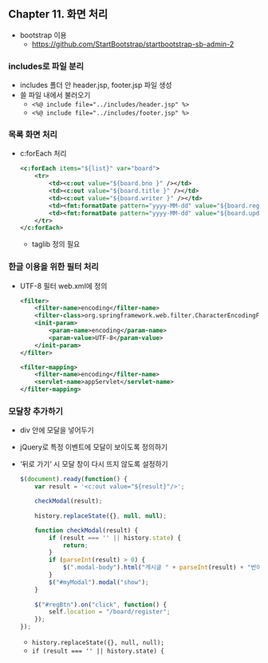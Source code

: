 ## Chapter 11. 화면 처리

- bootstrap 이용
    - https://github.com/StartBootstrap/startbootstrap-sb-admin-2

### includes로 파일 분리

- includes 폴더 안 header.jsp, footer.jsp 파일 생성
- 쓸 파일 내에서 불러오기
    - `<%@ include file="../includes/header.jsp" %>`
    - `<%@ include file="../includes/footer.jsp" %>`

### 목록 화면 처리

- c:forEach 처리
    
    ```xml
    <c:forEach items="${list}" var="board">
    	<tr>
    		<td><c:out value="${board.bno }" /></td>
    		<td><c:out value="${board.title }" /></td>
    		<td><c:out value="${board.writer }" /></td>
    		<td><fmt:formatDate pattern="yyyy-MM-dd" value="${board.regdate }" /></td>
    		<td><fmt:formatDate pattern="yyyy-MM-dd" value="${board.updateDate }" /></td>
    	</tr>
    </c:forEach>
    ```
    
    - taglib 정의 필요

### 한글 이용을 위한 필터 처리

- UTF-8 필터 web.xml에 정의
    
    ```xml
    <filter>
    	<filter-name>encoding</filter-name>
    	<filter-class>org.springframework.web.filter.CharacterEncodingFilter</filter-class>
    	<init-param>
    		<param-name>encoding</param-name>
    		<param-value>UTF-8</param-value>
    	</init-param>
    </filter>
    
    <filter-mapping>
    	<filter-name>encoding</filter-name>
    	<servlet-name>appServlet</servlet-name>
    </filter-mapping>
    ```
    

### 모달창 추가하기

- div 안에 모달을 넣어두기
- jQuery로 특정 이벤트에 모달이 보이도록 정의하기
- ‘뒤로 가기’ 시 모달 창이 다시 뜨지 않도록 설정하기
    
    ```jsx
    $(document).ready(function() {
    	var result = '<c:out value="${result}"/>';
    
    	checkModal(result);
    	
    	history.replaceState({}, null, null);
    
    	function checkModal(result) {
    		if (result === '' || history.state) {
    			return;
    		}
    		if (parseInt(result) > 0) {
    			$(".modal-body").html("게시글 " + parseInt(result) + "번이 등록되었습니다.");
    		}
    		$("#myModal").modal("show");
    	}
    	
    	$("#regBtn").on("click", function() {
    		self.location = "/board/register";
    	});
    });
    ```
    
    - `history.replaceState({}, null, null);`
    - `if (result === '' || history.state) {`